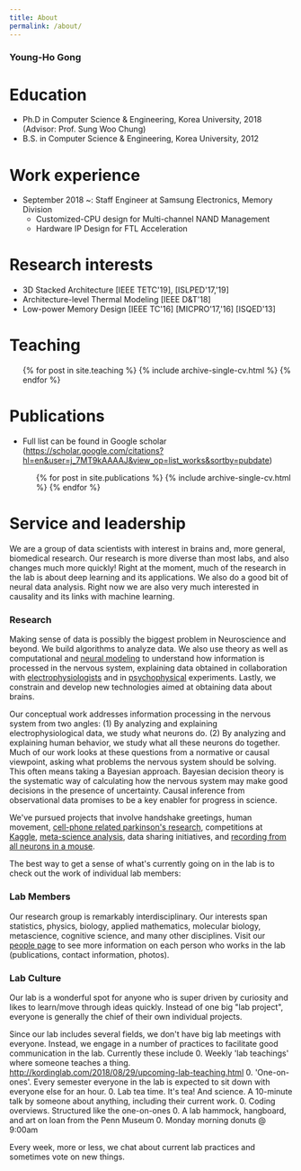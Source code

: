 ```yaml
---
title: About
permalink: /about/
---
```


### Young-Ho Gong


Education
======
* Ph.D in Computer Science & Engineering, Korea University, 2018 (Advisor: Prof. Sung Woo Chung)
* B.S. in Computer Science & Engineering, Korea University, 2012

Work experience
======
* September 2018 ~: Staff Engineer at Samsung Electronics, Memory Division
  * Customized-CPU design for Multi-channel NAND Management
  * Hardware IP Design for FTL Acceleration

Research interests
======
* 3D Stacked Architecture [IEEE TETC'19], [ISLPED'17,'19]
* Architecture-level Thermal Modeling [IEEE D&T'18]
* Low-power Memory Design [IEEE TC'16] [MICPRO'17,'16] [ISQED'13]
  
Teaching
======
  <ul>{% for post in site.teaching %}
    {% include archive-single-cv.html %}
  {% endfor %}</ul>
  
Publications
======
* Full list can be found in Google scholar (https://scholar.google.com/citations?hl=en&user=j_7MT9kAAAAJ&view_op=list_works&sortby=pubdate)

  <ul>{% for post in site.publications %}
    {% include archive-single-cv.html %}
  {% endfor %}</ul>


Service and leadership
======




We are a group of data scientists with interest in brains and, more general, biomedical research. Our research is more diverse than most labs, and also changes much more quickly! Right at the moment, much of the research in the lab is about deep learning and its applications. We also do a good bit of neural data analysis. Right now we are also very much interested in causality and its links with machine learning.

### Research
Making sense of data is possibly the biggest problem in Neuroscience and beyond. We build algorithms to analyze data. We also use theory as well as computational and [neural modeling](https://en.wikipedia.org/wiki/Computational_neuroscience) to understand how information is processed in the nervous system, explaining data obtained in collaboration with [electrophysiologists](https://en.wikipedia.org/wiki/Electrophysiology) and in [psychophysical](https://en.wikipedia.org/wiki/Psychophysics) experiments. Lastly, we constrain and develop new technologies aimed at obtaining data about brains.

Our conceptual work addresses information processing in the nervous system from two angles: (1) By analyzing and explaining electrophysiological data, we study what neurons do. (2) By analyzing and explaining human behavior, we study what all these neurons do together. Much of our work looks at these questions from a normative or causal viewpoint, asking what problems the nervous system should be solving. This often means taking a Bayesian approach. Bayesian decision theory is the systematic way of calculating how the nervous system may make good decisions in the presence of uncertainty. Causal inference from observational data promises to be a key enabler for progress in science.

We've pursued projects that involve handshake greetings, human movement, [cell-phone related parkinson's research](http://journal.frontiersin.org/article/10.3389/fneur.2012.00158/abstract), competitions at [Kaggle](https://www.kaggle.com/), [meta-science analysis](http://www.nature.com/nature/journal/v489/n7415/full/489201a.html), data sharing initiatives, and [recording from all neurons in a mouse](http://journals.plos.org/ploscompbiol/article?id=10.1371/journal.pcbi.1002291).

The best way to get a sense of what's currently going on in the lab is to check out the work of individual lab members:

### Lab Members

Our research group is remarkably interdisciplinary. Our interests span statistics, physics, biology, applied mathematics, molecular biology, metascience, cognitive science, and many other disciplines. Visit our [people page](http://kordinglab.com/people/) to see more information on each person who works in the lab (publications, contact information, photos).

### Lab Culture

Our lab is a wonderful spot for anyone who is super driven by curiosity and likes to learn/move through ideas quickly. Instead of one big "lab project", everyone is generally the chief of their own individual projects.

Since our lab includes several fields, we don't have big lab meetings with everyone. Instead, we engage in a number of practices to facilitate good communication in the lab. Currently these include
0. Weekly 'lab teachings' where someone teaches a thing. http://kordinglab.com/2018/08/29/upcoming-lab-teaching.html
0. 'One-on-ones'. Every semester everyone in the lab is expected to sit down with everyone else for an hour.
0. Lab tea time. It's tea! And science. A 10-minute talk by someone about anything, including their current work.
0. Coding overviews. Structured like the one-on-ones
0. A lab hammock, hangboard, and art on loan from the Penn Museum
0. Monday morning donuts @ 9:00am

Every week, more or less, we chat about current lab practices and sometimes vote on new things.
